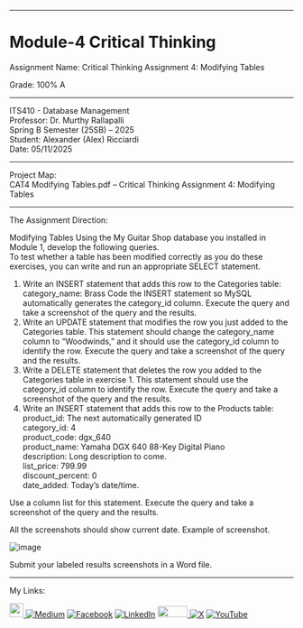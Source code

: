 ﻿-----------------------------------------------------------------------------------------------------------------------------
# Module-4 Critical Thinking 
Assignment Name: Critical Thinking Assignment 4: Modifying Tables

Grade: 100% A

-----------------------------------------------------------------------------------------------------------------------------

ITS410 - Database Management  
Professor: Dr. Murthy Rallapalli  
Spring B Semester (25SB) – 2025  
Student: Alexander (Alex) Ricciardi  
Date: 05/11/2025  

-----------------------------------------------------------------------------------------------------------------------------

Project Map:   
CAT4 Modifying Tables.pdf – Critical Thinking Assignment 4: Modifying Tables 

-----------------------------------------------------------------------------------------------------------------------------

The Assignment Direction:    

Modifying Tables
Using the My Guitar Shop database you installed in Module 1, develop the following queries.  
To test whether a table has been modified correctly as you do these exercises, you can write and run an appropriate SELECT statement.

1. Write an INSERT statement that adds this row to the Categories table:
category_name:               Brass
Code the INSERT statement so MySQL automatically generates the category_id column. Execute the query and take a screenshot of the query and the results.  
2. Write an UPDATE statement that modifies the row you just added to the Categories table. This statement should change the category_name column to “Woodwinds,” and it should use the category_id column to identify the row. Execute the query and take a screenshot of the query and the results.  
3. Write a DELETE statement that deletes the row you added to the Categories table in exercise 1. This statement should use the category_id column to identify the row. Execute the query and take a screenshot of the query and the results.  
4. Write an INSERT statement that adds this row to the Products table:
product_id:			The next automatically generated ID  
category_id: 		4    
product_code:		dgx_640  
product_name:		Yamaha DGX 640 88-Key Digital Piano  
description:		Long description to come.  
list_price:			799.99	
discount_percent:		0  
date_added:			Today’s date/time.	

Use a column list for this statement. Execute the query and take a screenshot of the query and the results.

All the screenshots should show current date. Example of screenshot.

![image](https://github.com/user-attachments/assets/9320fa7f-3d63-4faf-905b-bbef5cf34c4e)

Submit your labeled results screenshots in a Word file.  

-----------------------------------------------------------------------------------------------------------------------------

My Links:   

<span><a href="https://www.alexomegapy.com" target="_blank"><img width="25" height="25" src="https://github.com/user-attachments/assets/a8e0ea66-5d8f-43b3-8fff-2c3d74d57f53"></span>    [![Medium](https://img.shields.io/badge/Medium-12100E?style=for-the-badge&logo=medium&logoColor=whit)](https://medium.com/@alex.omegapy)    [![Facebook](https://img.shields.io/badge/Facebook-%231877F2.svg?logo=Facebook&logoColor=white)](https://www.facebook.com/profile.php?id=100089638857137)    [![LinkedIn](https://img.shields.io/badge/LinkedIn-%230077B5.svg?logo=linkedin&logoColor=white)](https://linkedin.com/in/alex-ricciardi)    <span><a href="https://www.threads.net/@alexomegapy?hl=en" target="_blank"><img width="53" height="20" src="https://github.com/user-attachments/assets/58c9e833-4501-42e4-b4fe-39ffafba99b2"></span>    [![X](https://img.shields.io/badge/X-black.svg?logo=X&logoColor=white)](https://x.com/AlexOmegapy)    [![YouTube](https://img.shields.io/badge/YouTube-%23FF0000.svg?logo=YouTube&logoColor=white)](https://www.youtube.com/channel/UC4rMaQ7sqywMZkfS1xGh2AA) 


